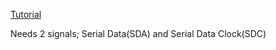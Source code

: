 
[Tutorial](https://learn.sparkfun.com/tutorials/i2c/all)

Needs 2 signals; Serial Data(SDA) and Serial Data Clock(SDC)

